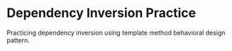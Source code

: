 # Dependency Inversion Practice
Practicing dependency inversion using template method behavioral design pattern.
